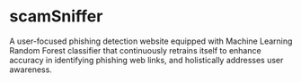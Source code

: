 # scamSniffer
A user-focused phishing detection website equipped with Machine Learning Random Forest classifier that continuously retrains itself to enhance accuracy in identifying phishing web links, and holistically addresses user awareness.
